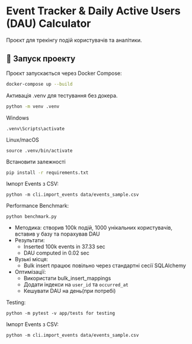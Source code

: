 # Event Tracker & Daily Active Users (DAU) Calculator

Проєкт для трекінгу подій користувачів та аналітики.

## 🚀 Запуск проекту

Проєкт запускається через Docker Compose:

```bash
docker-compose up --build
```

Активація .venv для тестування без докера.

```bash
python -m venv .venv
```

Windows
```
.venv\Scripts\activate
```
Linux/macOS
```
source .venv/bin/activate
```

Встановити залежності
```bash
pip install -r requirements.txt
```

Імпорт Events з CSV:
```
python -m cli.import_events data/events_sample.csv
```

Performance Benchmark:
```
python benchmark.py
```
- Методика: створив 100k подій, 1000 унікальних користувачів, вставив у базу та порахував DAU
- Результати:
  - Inserted 100k events in 37.33 sec
  - DAU computed in 0.02 sec
- Вузькі місця:
  - Bulk insert працює повільно через стандартні сесії SQLAlchemy
- Оптимізації:
  - Використати bulk_insert_mappings
  - Додати індекси на `user_id` та `occurred_at`
  - Кешувати DAU на день(при потребі)

Testing:
```
python -m pytest -v app/tests for testing 
```

Імпорт Events з CSV:
```
python -m cli.import_events data/events_sample.csv
```
